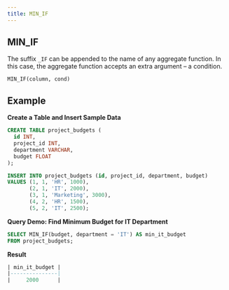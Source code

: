```yaml
---
title: MIN_IF
---
```



## MIN_IF 

The suffix `_IF` can be appended to the name of any aggregate function. In this case, the aggregate function accepts an extra argument – a condition.

```
MIN_IF(column, cond)
```

## Example

**Create a Table and Insert Sample Data**
```sql
CREATE TABLE project_budgets (
  id INT,
  project_id INT,
  department VARCHAR,
  budget FLOAT
);

INSERT INTO project_budgets (id, project_id, department, budget)
VALUES (1, 1, 'HR', 1000),
       (2, 1, 'IT', 2000),
       (3, 1, 'Marketing', 3000),
       (4, 2, 'HR', 1500),
       (5, 2, 'IT', 2500);

```

**Query Demo: Find Minimum Budget for IT Department**

```sql
SELECT MIN_IF(budget, department = 'IT') AS min_it_budget
FROM project_budgets;
```

**Result**
```sql
| min_it_budget |
|---------------|
|     2000      |
```
